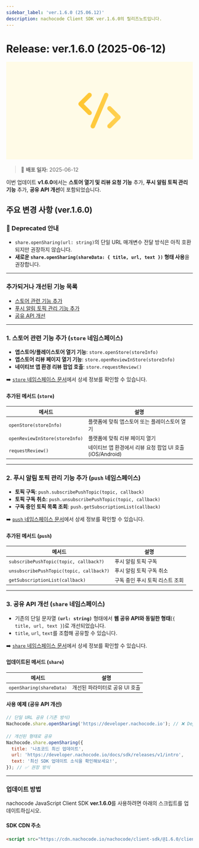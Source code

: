 ```yaml
---
sidebar_label: 'ver.1.6.0 (25.06.12)'
description: nachocode Client SDK ver.1.6.0의 릴리즈노트입니다.
---
```


# Release: ver.1.6.0 (2025-06-12)

![sdk_detail](/img/docs/releases/release_note_sdk_detail.png)

> 🔔 **배포 일자:** 2025-06-12

이번 업데이트 **v1.6.0**에서는 **스토어 열기 및 리뷰 요청 기능** 추가, **푸시 알림 토픽 관리 기능** 추가, **공유 API 개선**이 포함되었습니다.

## 주요 변경 사항 (ver.1.6.0)

### 🚨 Deprecated 안내

- `share.openSharing(url: string)`의 단일 URL 매개변수 전달 방식은 아직 호환되지만 권장하지 않습니다.
- **새로운 `share.openSharing(shareData: { title, url, text })` 형태 사용**을 권장합니다.

---

### 추가되거나 개선된 기능 목록

- [스토어 관련 기능 추가](#1-스토어-관련-기능-추가-store-네임스페이스)
- [푸시 알림 토픽 관리 기능 추가](#2-푸시-알림-토픽-관리-기능-추가-push-네임스페이스)
- [공유 API 개선](#3-공유-api-개선-share-네임스페이스)

---

### 1. 스토어 관련 기능 추가 (`store` 네임스페이스)

- **앱스토어/플레이스토어 열기 기능**: `store.openStore(storeInfo)`
- **앱스토어 리뷰 페이지 열기 기능**: `store.openReviewInStore(storeInfo)`
- **네이티브 앱 환경 리뷰 팝업 호출**: `store.requestReview()`

➡️ [`store` 네임스페이스 문서](/docs/sdk/namespaces/store)에서 상세 정보를 확인할 수 있습니다.

#### 추가된 메서드 (`store`)

| 메서드                         | 설명                                                      |
| ------------------------------ | --------------------------------------------------------- |
| `openStore(storeInfo)`         | 플랫폼에 맞춰 앱스토어 또는 플레이스토어 열기             |
| `openReviewInStore(storeInfo)` | 플랫폼에 맞춰 리뷰 페이지 열기                            |
| `requestReview()`              | 네이티브 앱 환경에서 리뷰 요청 팝업 UI 호출 (iOS/Android) |

---

### 2. 푸시 알림 토픽 관리 기능 추가 (`push` 네임스페이스)

- **토픽 구독**: `push.subscribePushTopic(topic, callback)`
- **토픽 구독 취소**: `push.unsubscribePushTopic(topic, callback)`
- **구독 중인 토픽 목록 조회**: `push.getSubscriptionList(callback)`

➡️ [`push` 네임스페이스 문서](/docs/sdk/namespaces/push)에서 상세 정보를 확인할 수 있습니다.

#### 추가된 메서드 (`push`)

| 메서드                                   | 설명                            |
| ---------------------------------------- | ------------------------------- |
| `subscribePushTopic(topic, callback?)`   | 푸시 알림 토픽 구독             |
| `unsubscribePushTopic(topic, callback?)` | 푸시 알림 토픽 구독 취소        |
| `getSubscriptionList(callback)`          | 구독 중인 푸시 토픽 리스트 조회 |

---

### 3. 공유 API 개선 (`share` 네임스페이스)

- 기존의 단일 문자열 **`(url: string)`** 형태에서 **웹 공유 API와 동일한 형태**(`{ title, url, text }`)로 개선되었습니다.
- `title`, `url`, `text`를 조합해 공유할 수 있습니다.

➡️ [`share` 네임스페이스 문서](/docs/sdk/namespaces/share)에서 상세 정보를 확인할 수 있습니다.

#### 업데이트된 메서드 (`share`)

| 메서드                   | 설명                           |
| ------------------------ | ------------------------------ |
| `openSharing(shareData)` | 개선된 파라미터로 공유 UI 호출 |

#### 사용 예제 (공유 API 개선)

```javascript
// 단일 URL 공유 (기존 방식)
Nachocode.share.openSharing('https://developer.nachocode.io'); // ❌ Deprecated

// 개선된 형태로 공유
Nachocode.share.openSharing({
  title: '나쵸코드 최신 업데이트',
  url: 'https://developer.nachocode.io/docs/sdk/releases/v1/intro',
  text: '최신 SDK 업데이트 소식을 확인해보세요!',
}); // ✅ 권장 방식
```

---

### 업데이트 방법

nachocode JavaScript Client SDK **ver.1.6.0**를 사용하려면 아래의 스크립트를 업데이트하십시오.

#### SDK CDN 주소

```html
<script src="https://cdn.nachocode.io/nachocode/client-sdk/@1.6.0/client-sdk.min.js"></script>
```
